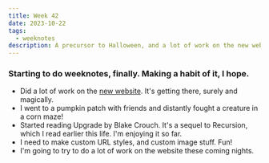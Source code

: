 ```yaml
---
title: Week 42
date: 2023-10-22
tags: 
  - weeknotes
description: A precursor to Halloween, and a lot of work on the new website.
---
```

### Starting to do weeknotes, finally. Making a habit of it, I hope.

- Did a lot of work on the [new website](/colophon/). It's getting there, surely and magically.
- I went to a pumpkin patch with friends and distantly fought a creature in a corn maze!
- Started reading Upgrade by Blake Crouch. It's a sequel to Recursion, which I read earlier this life. I'm enjoying it so far.
- I need to make custom URL styles, and custom image stuff. Fun!
- I'm going to try to do a lot of work on the website these coming nights.
